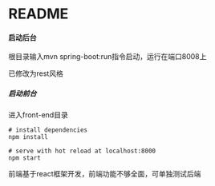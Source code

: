 # README

#### 启动后台

根目录输入mvn spring-boot:run指令启动，运行在端口8008上

已修改为rest风格

##### 启动前台

进入front-end目录

```shell
# install dependencies
npm install

# serve with hot reload at localhost:8000
npm start
```

前端基于react框架开发，前端功能不够全面，可单独测试后端